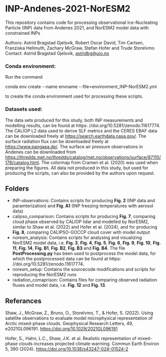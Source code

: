 
# INP-Andenes-2021-NorESM2
This repository contains code for processing observational Ice-Nucleating Particle (INP) data from Andenes 2021, and NorESM2 model data with constrained INPs

Authors: Astrid Bragstad Gjelsvik, Robert Oscar David, Tim Carlsen, Franziska Hellmuth, Zachary McGraw, Stefan Hofer and Trude Storelvmo
Contact: Astrid Bragstad Gjelsvik, astridbg@uio.no

### Conda environment:
Run the command

conda env create --name envname --file=environment_INP-NorESM2.yml

to create the conda environment used for processing these scripts. 

### Datasets used:
The data sets produced for this study, both INP measurements and modelling results, can be found at https:
//doi.org/10.5281/zenodo.11617774. The CALIOP L2 data used to derive SLF metrics and the CERES EBAF data can be downloaded freely
at https://search.earthdata.nasa.gov/. The surface radiation flux can be downloaded freely at https://www.pangaea.de/. The surface air pressure observations in Andenes can be
downloaded from https://thredds.met.no/thredds/catalog/met.no/observations/surface/87110/178/catalog.html. The colormap from Crameri
et al. (2020) was used when preparing the figures. All data not produced in this study, but used for producing the scripts, can also be provided by the authors upon request.

## Folders
- INP-observations: Contains scripts for producing **Fig. 2** (INP data and paramterization) and **Fig. A1** (INP freezing temperatures with aerosol data)
- calipso_comparison: Contains scripts for producing **Fig. 7**, comparing cloud phase observed by CALIOP lidar and modelled by NorESM2, similar to Shaw et al. (2022) and Hofer et al. (2024), and for producing **Fig. 8**, comparing CALIPSO-GOCCP cloud cover with model output
- noresm_analysis: Contains scripts for analysing and visualizing NorESM2 model data, i.e. **Fig. 3**, **Fig. 4**, **Fig. 5**, **Fig. 6**, **Fig. 9**, **Fig. 10**, **Fig. 11**, **Fig. 14**, **Fig. B1**, **Fig. B2**, **Fig. B3** and **Fig. B4**. The file **PostProcessing.py** has been used to postprocess the model data, for which the postprocessed data can be found at https:
//doi.org/10.5281/zenodo.11617774. 
- noresm_setup: Contains the sourcecode modifications and scripts for reproducing the NorESM2 runs
- radiation_comaprison: Contains files for comparing observed radiation fluxes and model data, i.e. **Fig. 12** and **Fig. 13**. 

## Referances

Shaw, J., McGraw, Z., Bruno, O., Storelvmo, T., & Hofer, S. (2022). Using satellite observations to evaluate model microphysical representation of Arctic mixed-phase clouds. Geophysical Research Letters, 49, e2021GL096191. https://doi.org/10.1029/2021GL096191

Hofer, S., Hahn, L.C., Shaw, J.K. et al. Realistic representation of mixed-phase clouds increases projected climate warming. Commun Earth Environ 5, 390 (2024). https://doi.org/10.1038/s43247-024-01524-2
